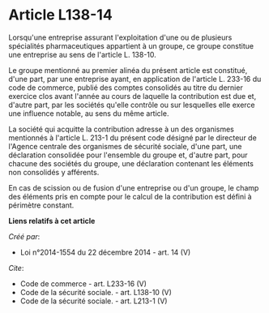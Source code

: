 # Article L138-14

Lorsqu'une entreprise assurant l'exploitation d'une ou de plusieurs spécialités pharmaceutiques appartient à un groupe, ce
groupe constitue une entreprise au sens de l'article L. 138-10. 

Le groupe mentionné au premier alinéa du présent article est constitué, d'une part, par une entreprise ayant, en application
de l'article L. 233-16 du code de commerce, publié des comptes consolidés au titre du dernier exercice clos avant l'année au
cours de laquelle la contribution est due et, d'autre part, par les sociétés qu'elle contrôle ou sur lesquelles elle exerce
une influence notable, au sens du même article. 

La société qui acquitte la contribution adresse à un des organismes mentionnés à l'article L. 213-1 du présent code désigné
par le directeur de l'Agence centrale des organismes de sécurité sociale, d'une part, une déclaration consolidée pour
l'ensemble du groupe et, d'autre part, pour chacune des sociétés du groupe, une déclaration contenant les éléments non
consolidés y afférents. 

En cas de scission ou de fusion d'une entreprise ou d'un groupe, le champ des éléments pris en compte pour le calcul de la
contribution est défini à périmètre constant.

**Liens relatifs à cet article**

_Créé par_:

  - Loi n°2014-1554 du 22 décembre 2014 - art. 14 (V)

_Cite_:

  - Code de commerce - art. L233-16 (V)
  - Code de la sécurité sociale. - art. L138-10 (V)
  - Code de la sécurité sociale. - art. L213-1 (V)
